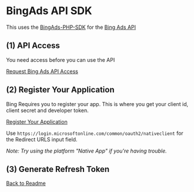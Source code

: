 # BingAds API SDK

This uses the [BingAds-PHP-SDK](https://github.com/BingAds/BingAds-PHP-SDK) for the [Bing Ads API](https://docs.microsoft.com/en-us/bingads/guides/get-started-php?view=bingads-12)

## (1) API Access

You need access before you can use the API

[Request Bing Ads API Access](https://advertise.bingads.microsoft.com/en-us/resources/bing-partner-program/request-bing-ads-api-access)


## (2) Register Your Application

Bing Requires you to register your app. This is where you get your client id, client secret and developer token.

[Register Your Application](https://apps.dev.microsoft.com)

Use `https://login.microsoftonline.com/common/oauth2/nativeclient` for the Redirect URLS input field.

*Note: Try using the platform "Native App" if you're having trouble.*

## (3) Generate Refresh Token

[Back to Readme](README.md)

